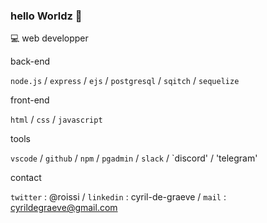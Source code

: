 ### hello Worldz 👋

💻 web developper

back-end

`node.js` / `express` / `ejs` / `postgresql` / `sqitch` / `sequelize`

front-end

`html` / `css` / `javascript`

tools

`vscode` / `github` / `npm` / `pgadmin` / `slack` / `discord' / 'telegram'

contact

`twitter` : @roissi / `linkedin` : cyril-de-graeve / `mail` : cyrildegraeve@gmail.com
